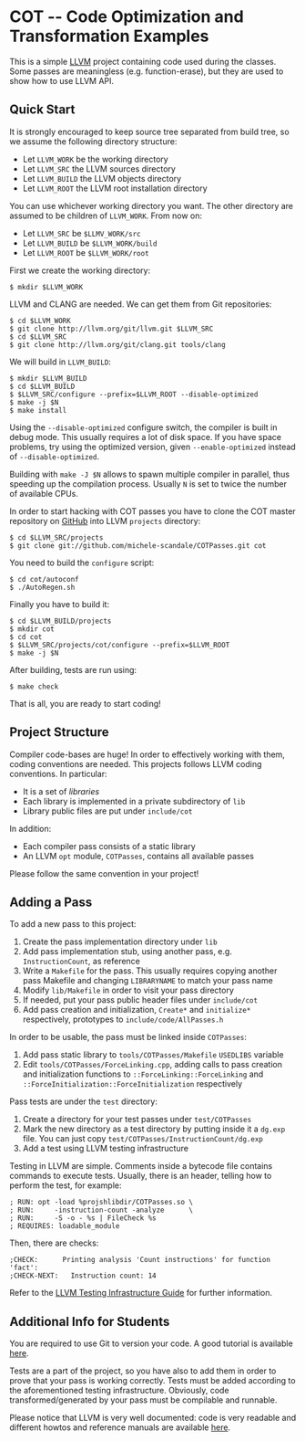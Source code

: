 
COT -- Code Optimization and Transformation Examples
====================================================

This is a simple [LLVM][www/llvm] project containing code used during the
classes. Some passes are meaningless (e.g. function-erase), but they are used to
show how to use LLVM API.

Quick Start
-----------

It is strongly encouraged to keep source tree separated from build tree, so we
assume the following directory structure:

* Let `LLVM_WORK` be the working directory
* Let `LLVM_SRC` the LLVM sources directory
* Let `LLVM_BUILD` the LLVM objects directory
* Let `LLVM_ROOT` the LLVM root installation directory

You can use whichever working directory you want. The other directory are
assumed to be children of `LLVM_WORK`. From now on:

* Let `LLVM_SRC` be `$LLMV_WORK/src`
* Let `LLVM_BUILD` be `$LLVM_WORK/build`
* Let `LLVM_ROOT` be `$LLVM_WORK/root`

First we create the working directory:

    $ mkdir $LLVM_WORK

LLVM and CLANG are needed. We can get them from Git repositories:

    $ cd $LLVM_WORK
    $ git clone http://llvm.org/git/llvm.git $LLVM_SRC
    $ cd $LLVM_SRC
    $ git clone http://llvm.org/git/clang.git tools/clang

We will build in `LLVM_BUILD`:

    $ mkdir $LLVM_BUILD
    $ cd $LLVM_BUILD
    $ $LLVM_SRC/configure --prefix=$LLVM_ROOT --disable-optimized
    $ make -j $N
    $ make install

Using the `--disable-optimized` configure switch, the compiler is built in debug
mode. This usually requires a lot of disk space. If you have space problems, try
using the optimized version, given `--enable-optimized` instead of
`--disable-optimized`.

Building with `make -J $N` allows to spawn multiple compiler in parallel, thus
speeding up the compilation process. Usually `N` is set to twice the number of
available CPUs.

In order to start hacking with COT passes you have to clone the COT master
repository on [GitHub][www/cotRepository] into LLVM `projects` directory:

    $ cd $LLVM_SRC/projects
    $ git clone git://github.com/michele-scandale/COTPasses.git cot

You need to build the `configure` script:

    $ cd cot/autoconf
    $ ./AutoRegen.sh

Finally you have to build it:

    $ cd $LLVM_BUILD/projects
    $ mkdir cot
    $ cd cot
    $ $LLVM_SRC/projects/cot/configure --prefix=$LLVM_ROOT
    $ make -j $N

After building, tests are run using:

    $ make check

That is all, you are ready to start coding!

Project Structure
-----------------

Compiler code-bases are huge! In order to effectively working with them, coding
conventions are needed. This projects follows LLVM coding conventions. In
particular:

* It is a set of _libraries_
* Each library is implemented in a private subdirectory of `lib`
* Library public files are put under `include/cot`

In addition:

* Each compiler pass consists of a static library
* An LLVM `opt` module, `COTPasses`, contains all available passes

Please follow the same convention in your project!

Adding a Pass
-------------

To add a new pass to this project:

1. Create the pass implementation directory under `lib`
2. Add pass implementation stub, using another pass, e.g. `InstructionCount`, as
   reference
3. Write a `Makefile` for the pass. This usually requires copying another pass
   Makefile and changing `LIBRARYNAME` to match your pass name
4. Modify `lib/Makefile` in order to visit your pass directory
5. If needed, put your pass public header files under `include/cot`
6. Add pass creation and initialization, `Create*` and `initialize*`
   respectively, prototypes to `include/code/AllPasses.h`

In order to be usable, the pass must be linked inside `COTPasses`:

1. Add pass static library to `tools/COTPasses/Makefile` `USEDLIBS` variable
2. Edit `tools/COTPasses/ForceLinking.cpp`, adding calls to pass creation and
   initialization functions to `::ForceLinking::ForceLinking` and
   `::ForceInitialization::ForceInitialization` respectively

Pass tests are under the `test` directory:

1. Create a directory for your test passes under `test/COTPasses`
2. Mark the new directory as a test directory by putting inside it a `dg.exp`
   file. You can just copy `test/COTPasses/InstructionCount/dg.exp`
3. Add a test using LLVM testing infrastructure

Testing in LLVM are simple. Comments inside a bytecode file contains commands to
execute tests. Usually, there is an header, telling how to perform the test, for
example:

    ; RUN: opt -load %projshlibdir/COTPasses.so \
    ; RUN:     -instruction-count -analyze      \
    ; RUN:     -S -o - %s | FileCheck %s
    ; REQUIRES: loadable_module

Then, there are checks:

    ;CHECK:      Printing analysis 'Count instructions' for function 'fact':
    ;CHECK-NEXT:   Instruction count: 14

Refer to the [LLVM Testing Infrastructure Guide][www/llvmTest] for further
information.

Additional Info for Students
----------------------------

You are required to use Git to version your code. A good tutorial is available 
[here][www/proGit].

Tests are a part of the project, so you have also to add them in order to prove
that your pass is working correctly. Tests must be added according to the
aforementioned testing infrastructure. Obviously, code transformed/generated by
your pass must be compilable and runnable.

Please notice that LLVM is very well documented: code is very readable and
different howtos and reference manuals are available [here][www/llvmDoc].

[www/llvm]:          http://www.llvm.org
[www/llvmDoc]:       http://llvm.org/releases/3.0/docs/index.html
[www/llvmTest]:      http://llvm.org/releases/3.0/docs/TestingGuide.html
[www/proGit]:        http://progit.org/book
[www/cotRepository]: https://github.com/speziale-ettore/COTPasses
